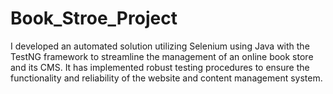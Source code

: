 # Book_Stroe_Project
I developed an automated solution utilizing Selenium using Java with the TestNG framework to streamline the management of an online book store and its CMS. It has implemented robust testing procedures to ensure the functionality and reliability of the website and content management system. 
